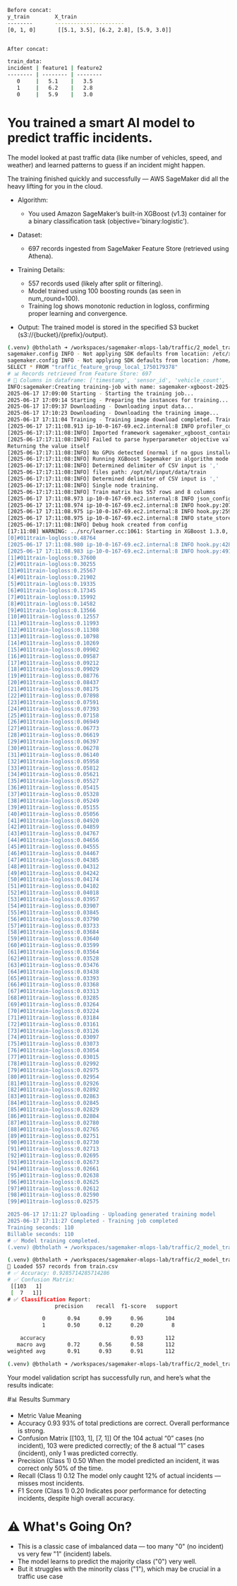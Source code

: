 
```bash
Before concat:
y_train        X_train
--------       ----------------------
[0, 1, 0]       [[5.1, 3.5], [6.2, 2.8], [5.9, 3.0]]


After concat:

train_data:
incident | feature1 | feature2
-------- | -------- | --------
   0     |   5.1    |   3.5
   1     |   6.2    |   2.8
   0     |   5.9    |   3.0
```

# You trained a smart AI model to predict traffic incidents.
The model looked at past traffic data (like number of vehicles, speed, and weather) and learned patterns to guess if an incident might happen.

The training finished quickly and successfully — AWS SageMaker did all the heavy lifting for you in the cloud.

- Algorithm:
   - You used Amazon SageMaker’s built-in XGBoost (v1.3) container for a binary classification task (objective='binary:logistic').

- Dataset: 
   - 697 records ingested from SageMaker Feature Store (retrieved using Athena).

- Training Details:
   - 557 records used (likely after split or filtering).
   - Model trained using 100 boosting rounds (as seen in num_round=100).
   - Training log shows monotonic reduction in logloss, confirming proper learning and convergence.

- Output: The trained model is stored in the specified S3 bucket (s3://{bucket}/{prefix}/output).

```bash
(.venv) @btholath ➜ /workspaces/sagemaker-mlops-lab/traffic/2_model_training (main) $ python xgb_train_from_featurestore.py 
sagemaker.config INFO - Not applying SDK defaults from location: /etc/xdg/sagemaker/config.yaml
sagemaker.config INFO - Not applying SDK defaults from location: /home/codespace/.config/sagemaker/config.yaml
SELECT * FROM "traffic_feature_group_local_1750179378"
# 📊 Records retrieved from Feature Store: 697
# 🧾 Columns in dataframe: ['timestamp', 'sensor_id', 'vehicle_count', 'avg_speed', 'weather_condition', 'incident', 'write_time', 'api_invocation_time', 'is_deleted']
INFO:sagemaker:Creating training-job with name: sagemaker-xgboost-2025-06-17-17-08-58-270
2025-06-17 17:09:00 Starting - Starting the training job...
2025-06-17 17:09:14 Starting - Preparing the instances for training...
2025-06-17 17:09:37 Downloading - Downloading input data...
2025-06-17 17:10:23 Downloading - Downloading the training image...
2025-06-17 17:11:04 Training - Training image download completed. Training in progress..[2025-06-17 17:11:08.882 ip-10-0-167-69.ec2.internal:8 INFO utils.py:28] RULE_JOB_STOP_SIGNAL_FILENAME: None
[2025-06-17 17:11:08.913 ip-10-0-167-69.ec2.internal:8 INFO profiler_config_parser.py:111] User has disabled profiler.
[2025-06-17:17:11:08:INFO] Imported framework sagemaker_xgboost_container.training
[2025-06-17:17:11:08:INFO] Failed to parse hyperparameter objective value binary:logistic to Json.
Returning the value itself
[2025-06-17:17:11:08:INFO] No GPUs detected (normal if no gpus installed)
[2025-06-17:17:11:08:INFO] Running XGBoost Sagemaker in algorithm mode
[2025-06-17:17:11:08:INFO] Determined delimiter of CSV input is ','
[2025-06-17:17:11:08:INFO] files path: /opt/ml/input/data/train
[2025-06-17:17:11:08:INFO] Determined delimiter of CSV input is ','
[2025-06-17:17:11:08:INFO] Single node training.
[2025-06-17:17:11:08:INFO] Train matrix has 557 rows and 8 columns
[2025-06-17 17:11:08.973 ip-10-0-167-69.ec2.internal:8 INFO json_config.py:92] Creating hook from json_config at /opt/ml/input/config/debughookconfig.json.
[2025-06-17 17:11:08.974 ip-10-0-167-69.ec2.internal:8 INFO hook.py:207] tensorboard_dir has not been set for the hook. SMDebug will not be exporting tensorboard summaries.
[2025-06-17 17:11:08.975 ip-10-0-167-69.ec2.internal:8 INFO hook.py:259] Saving to /opt/ml/output/tensors
[2025-06-17 17:11:08.975 ip-10-0-167-69.ec2.internal:8 INFO state_store.py:77] The checkpoint config file /opt/ml/input/config/checkpointconfig.json does not exist.
[2025-06-17:17:11:08:INFO] Debug hook created from config
[17:11:08] WARNING: ../src/learner.cc:1061: Starting in XGBoost 1.3.0, the default evaluation metric used with the objective 'binary:logistic' was changed from 'error' to 'logloss'. Explicitly set eval_metric if you'd like to restore the old behavior.
[0]#011train-logloss:0.48764
[2025-06-17 17:11:08.980 ip-10-0-167-69.ec2.internal:8 INFO hook.py:428] Monitoring the collections: metrics
[2025-06-17 17:11:08.983 ip-10-0-167-69.ec2.internal:8 INFO hook.py:491] Hook is writing from the hook with pid: 8
[1]#011train-logloss:0.37600
[2]#011train-logloss:0.30255
[3]#011train-logloss:0.25567
[4]#011train-logloss:0.21902
[5]#011train-logloss:0.19335
[6]#011train-logloss:0.17345
[7]#011train-logloss:0.15992
[8]#011train-logloss:0.14582
[9]#011train-logloss:0.13566
[10]#011train-logloss:0.12557
[11]#011train-logloss:0.11993
[12]#011train-logloss:0.11308
[13]#011train-logloss:0.10798
[14]#011train-logloss:0.10269
[15]#011train-logloss:0.09902
[16]#011train-logloss:0.09587
[17]#011train-logloss:0.09212
[18]#011train-logloss:0.09029
[19]#011train-logloss:0.08776
[20]#011train-logloss:0.08437
[21]#011train-logloss:0.08175
[22]#011train-logloss:0.07898
[23]#011train-logloss:0.07591
[24]#011train-logloss:0.07393
[25]#011train-logloss:0.07158
[26]#011train-logloss:0.06949
[27]#011train-logloss:0.06773
[28]#011train-logloss:0.06619
[29]#011train-logloss:0.06397
[30]#011train-logloss:0.06278
[31]#011train-logloss:0.06140
[32]#011train-logloss:0.05958
[33]#011train-logloss:0.05812
[34]#011train-logloss:0.05621
[35]#011train-logloss:0.05527
[36]#011train-logloss:0.05415
[37]#011train-logloss:0.05328
[38]#011train-logloss:0.05249
[39]#011train-logloss:0.05155
[40]#011train-logloss:0.05056
[41]#011train-logloss:0.04920
[42]#011train-logloss:0.04859
[43]#011train-logloss:0.04767
[44]#011train-logloss:0.04656
[45]#011train-logloss:0.04555
[46]#011train-logloss:0.04467
[47]#011train-logloss:0.04385
[48]#011train-logloss:0.04312
[49]#011train-logloss:0.04242
[50]#011train-logloss:0.04174
[51]#011train-logloss:0.04102
[52]#011train-logloss:0.04018
[53]#011train-logloss:0.03957
[54]#011train-logloss:0.03907
[55]#011train-logloss:0.03845
[56]#011train-logloss:0.03790
[57]#011train-logloss:0.03733
[58]#011train-logloss:0.03684
[59]#011train-logloss:0.03640
[60]#011train-logloss:0.03599
[61]#011train-logloss:0.03564
[62]#011train-logloss:0.03528
[63]#011train-logloss:0.03476
[64]#011train-logloss:0.03438
[65]#011train-logloss:0.03393
[66]#011train-logloss:0.03368
[67]#011train-logloss:0.03313
[68]#011train-logloss:0.03285
[69]#011train-logloss:0.03264
[70]#011train-logloss:0.03224
[71]#011train-logloss:0.03184
[72]#011train-logloss:0.03161
[73]#011train-logloss:0.03126
[74]#011train-logloss:0.03097
[75]#011train-logloss:0.03073
[76]#011train-logloss:0.03054
[77]#011train-logloss:0.03015
[78]#011train-logloss:0.02992
[79]#011train-logloss:0.02975
[80]#011train-logloss:0.02954
[81]#011train-logloss:0.02926
[82]#011train-logloss:0.02892
[83]#011train-logloss:0.02863
[84]#011train-logloss:0.02845
[85]#011train-logloss:0.02829
[86]#011train-logloss:0.02804
[87]#011train-logloss:0.02780
[88]#011train-logloss:0.02765
[89]#011train-logloss:0.02751
[90]#011train-logloss:0.02730
[91]#011train-logloss:0.02713
[92]#011train-logloss:0.02695
[93]#011train-logloss:0.02673
[94]#011train-logloss:0.02661
[95]#011train-logloss:0.02638
[96]#011train-logloss:0.02625
[97]#011train-logloss:0.02612
[98]#011train-logloss:0.02590
[99]#011train-logloss:0.02575

2025-06-17 17:11:27 Uploading - Uploading generated training model
2025-06-17 17:11:27 Completed - Training job completed
Training seconds: 110
Billable seconds: 110
# ✅ Model training completed.
(.venv) @btholath ➜ /workspaces/sagemaker-mlops-lab/traffic/2_model_training (main) $ 
```      

```bash
(.venv) @btholath ➜ /workspaces/sagemaker-mlops-lab/traffic/2_model_training (main) $ python validate_model_from_csv.py 
📄 Loaded 557 records from train.csv
# ✅ Accuracy: 0.9285714285714286
# ✅ Confusion Matrix:
 [[103   1]
 [  7   1]]
# ✅ Classification Report:
               precision    recall  f1-score   support

           0       0.94      0.99      0.96       104
           1       0.50      0.12      0.20         8

    accuracy                           0.93       112
   macro avg       0.72      0.56      0.58       112
weighted avg       0.91      0.93      0.91       112

(.venv) @btholath ➜ /workspaces/sagemaker-mlops-lab/traffic/2_model_training (main) $
```

Your model validation script has successfully run, and here’s what the results indicate:

#📊 Results Summary
 - Metric	Value	Meaning
 - Accuracy	0.93	93% of total predictions are correct. Overall performance is strong.
 - Confusion Matrix	[[103, 1], [7, 1]]	Of the 104 actual “0” cases (no incident), 103 were predicted correctly; of the 8 actual “1” cases (incident), only 1 was predicted correctly.
 - Precision (Class 1)	0.50	When the model predicted an incident, it was correct only 50% of the time.
 - Recall (Class 1)	0.12	The model only caught 12% of actual incidents — misses most incidents.
 - F1 Score (Class 1)	0.20	Indicates poor performance for detecting incidents, despite high overall accuracy.

# ⚠️ What's Going On?
 - This is a classic case of imbalanced data — too many "0" (no incident) vs very few "1" (incident) labels.
 - The model learns to predict the majority class ("0") very well.
 - But it struggles with the minority class ("1"), which may be crucial in a traffic use case